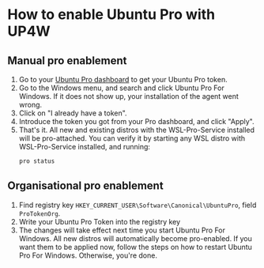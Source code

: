 # How to enable Ubuntu Pro with UP4W

## Manual pro enablement
1. Go to your [Ubuntu Pro dashboard](https://ubuntu.com/pro) to get your Ubuntu Pro token.
2. Go to the Windows menu, and search and click Ubuntu Pro For Windows. If it does not show up, your installation of the agent went wrong.
3. Click on "I already have a token".
4. Introduce the token you got from your Pro dashboard, and click "Apply".
5. That's it. All new and existing distros with the WSL-Pro-Service installed will be pro-attached. You can verify it by starting any WSL distro with WSL-Pro-Service installed, and running:
    ```bash
    pro status
    ```

## Organisational pro enablement
1. Find registry key `HKEY_CURRENT_USER\Software\Canonical\UbuntuPro`, field `ProTokenOrg`.
2. Write your Ubuntu Pro Token into the registry key
3. The changes will take effect next time you start Ubuntu Pro For Windows.  All new distros will automatically become pro-enabled. If you want them to be applied now, follow the steps on how to restart Ubuntu Pro For Windows. Otherwise, you're done.
